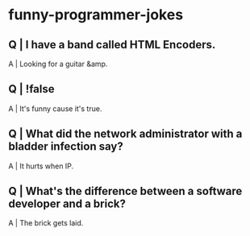 # funny-programmer-jokes

Q | I have a band called HTML Encoders.
---
A | Looking for a guitar &amp.


Q | !false
---
A | It's funny cause it's true.


Q | What did the network administrator with a bladder infection say?
---
A | It hurts when IP.


Q | What's the difference between a software developer and a brick?
---
A | The brick gets laid.
